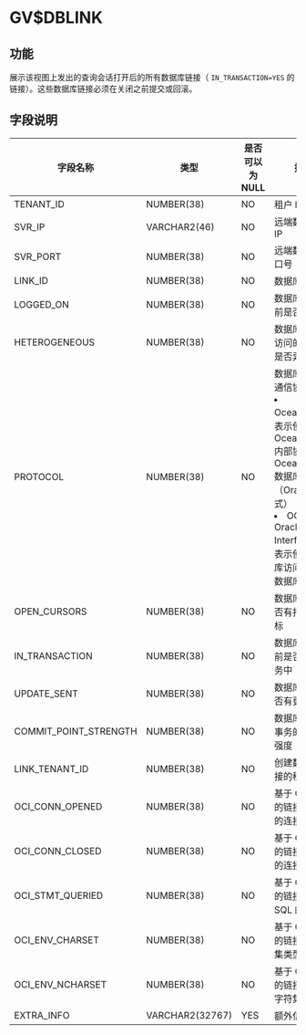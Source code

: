 GV$DBLINK 
==============================



功能 
-----------------------

展示该视图上发出的查询会话打开后的所有数据库链接（ `IN_TRANSACTION=YES` 的链接）。这些数据库链接必须在关闭之前提交或回滚。

字段说明 
-------------------------



|       **字段名称**        |     **类型**      | **是否可以为 NULL** |             **描述**             |
|-----------------------|-----------------|----------------|--------------------------------|
| TENANT_ID             | NUMBER(38)      | NO             | 租户 ID                          |
| SVR_IP                | VARCHAR2(46)    | NO             | 远端数据库的 IP                      |
| SVR_PORT              | NUMBER(38)      | NO             | 远端数据库端口号                       |
| LINK_ID               | NUMBER(38)      | NO             | 数据库链接 ID                       |
| LOGGED_ON             | NUMBER(38)      | NO             | 数据库链接当前是否登录                    |
| HETEROGENEOUS         | NUMBER(38)      | NO             | 数据库链接所访问的数据库是否异构               |
| PROTOCOL              | NUMBER(38)      | NO             | 数据库链接的通信协议：<li>OceanBase：表示使用 OceanBase 内部协议访问 OceanBase   数据库（Oracle 模式）<li>OCI ( Oracle Call Interface )：表示使用 OCI 库访问 Oracle 数据库 |
| OPEN_CURSORS          | NUMBER(38)      | NO             | 数据库链接是否有打开的游标                  |
| IN_TRANSACTION        | NUMBER(38)      | NO             | 数据库链接当前是否处于事务中                 |
| UPDATE_SENT           | NUMBER(38)      | NO             | 数据库链接是否有更新                     |
| COMMIT_POINT_STRENGTH | NUMBER(38)      | NO             | 数据库链接上事务的提交点强度                 |
| LINK_TENANT_ID        | NUMBER(38)      | NO             | 创建数据库链接的租户 ID                  |
| OCI_CONN_OPENED       | NUMBER(38)      | NO             | 基于 OCI 协议的链接已打开的连接个数           |
| OCI_CONN_CLOSED       | NUMBER(38)      | NO             | 基于 OCI 协议的链接已关闭的连接个数           |
| OCI_STMT_QUERIED      | NUMBER(38)      | NO             | 基于 OCI 协议的链接查询 SQL 的次数         |
| OCI_ENV_CHARSET       | NUMBER(38)      | NO             | 基于 OCI 协议的链接的字符集类型             |
| OCI_ENV_NCHARSET      | NUMBER(38)      | NO             | 基于 OCI 协议的链接的国家字符集类型           |
| EXTRA_INFO            | VARCHAR2(32767) | YES            | 额外信息                           |


